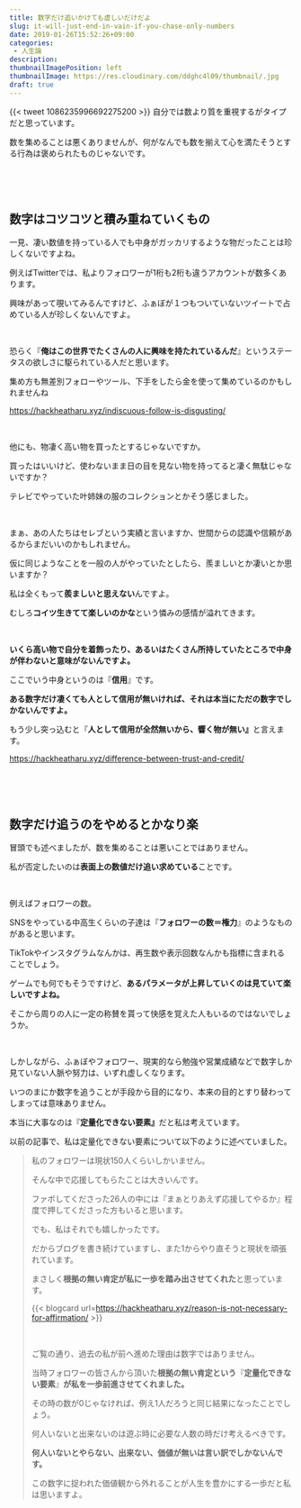 ```yaml
---
title: 数字だけ追いかけても虚しいだけだよ
slug: it-will-just-end-in-vain-if-you-chase-only-numbers
date: 2019-01-26T15:52:26+09:00
categories: 
 - 人生論
description: 
thumbnailImagePosition: left
thumbnailImage: https://res.cloudinary.com/ddghc4l09/thumbnail/.jpg
draft: true
---
```


<!--more-->

{{< tweet 1086235996692275200 >}}
自分では数より質を重視するがタイプだと思っています。

数を集めることは悪くありませんが、何がなんでも数を揃えて心を満たそうとする行為は褒められたものじゃないです。

&nbsp;

&nbsp;
<h2>数字はコツコツと積み重ねていくもの</h2>
一見、凄い数値を持っている人でも中身がガッカリするような物だったことは珍しくないですよね。

例えばTwitterでは、私よりフォロワーが1桁も2桁も違うアカウントが数多くあります。

興味があって覗いてみるんですけど、ふぁぼが１つもついていないツイートで占めている人が珍しくないんですよ。

&nbsp;

恐らく『<strong>俺はこの世界でたくさんの人に興味を持たれているんだ</strong>』というステータスの欲しさに駆られている人だと思います。

集め方も無差別フォローやツール、下手をしたら金を使って集めているのかもしれませんね

https://hackheatharu.xyz/indiscuous-follow-is-disgusting/

&nbsp;

他にも、物凄く高い物を買ったとするじゃないですか。

買ったはいいけど、使わないまま日の目を見ない物を持ってると凄く無駄じゃないですか？

テレビでやっていた叶姉妹の服のコレクションとかそう感じました。

&nbsp;

まぁ、あの人たちはセレブという実績と言いますか、世間からの認識や信頼があるからまだいいのかもしれません。

仮に同じようなことを一般の人がやっていたとしたら、羨ましいとか凄いとか思いますか？

私は全くもって<strong>羨ましいと思えない</strong>んですよ。

むしろ<strong>コイツ生きてて楽しいのかな</strong>という憐みの感情が溢れてきます。

&nbsp;

<strong>いくら高い物で自分を着飾ったり、あるいはたくさん所持していたところで中身が伴わないと意味がないんですよ。</strong>

ここでいう中身というのは『<strong>信用</strong>』です。

<strong>ある数字だけ凄くても人として信用が無いければ、それは本当にただの数字でしかないんですよ。</strong>

もう少し突っ込むと『<strong>人として信用が全然無いから、響く物が無い』</strong>と言えます。

https://hackheatharu.xyz/difference-between-trust-and-credit/

&nbsp;

&nbsp;
<h2>数字だけ追うのをやめるとかなり楽</h2>
冒頭でも述べましたが、数を集めることは悪いことではありません。

私が否定したいのは<strong>表面上の数値だけ追い求めている</strong>ことです。

&nbsp;

例えばフォロワーの数。

SNSをやっている中高生くらいの子達は『<strong>フォロワーの数＝権力</strong>』のようなものがあると思います。

TikTokやインスタグラムなんかは、再生数や表示回数なんかも指標に含まれることでしょう。

ゲームでも何でもそうですけど、<strong>あるパラメータが上昇していくのは見ていて楽しいですよね。</strong>

そこから周りの人に一定の称賛を貰って快感を覚えた人もいるのではないでしょうか。

&nbsp;

しかしながら、ふぁぼやフォロワー、現実的なら勉強や営業成績などで数字しか見ていない人脈や努力は、いずれ虚しくなります。

いつのまにか数字を追うことが手段から目的になり、本来の目的とすり替わってしまっては意味ありません。

本当に大事なのは『<strong>定量化できない要素』</strong>だと私は考えています。

以前の記事で、私は定量化できない要素について以下のように述べていました。
<blockquote>私のフォロワーは現状150人くらいしかいません。

そんな中で応援してもらたことは大きいんです。

ファボしてくださった26人の中には『まぁとりあえず応援してやるか』程度で押してくださった方もいると思います。

でも、私はそれでも嬉しかったです。

だからブログを書き続けていますし、また1からやり直そうと現状を頑張れています。

まさしく<strong>根拠の無い肯定が私に一歩を踏み出させてくれた</strong>と思っています。

{{< blogcard url=https://hackheatharu.xyz/reason-is-not-necessary-for-affirmation/ >}}&nbsp;

&nbsp;

ご覧の通り、過去の私が前へ進めた理由は数字ではありません。

当時フォロワーの皆さんから頂いた<strong>根拠の無い肯定という</strong>『<strong>定量化できない要素</strong>』<strong>が私を一歩前進させてくれました。</strong>

その時の数が0じゃなければ、例え1人だろうと同じ結果になったことでしょう。

何人いないと出来ないのは遊ぶ時に必要な人数の時だけ考えるべきです。

<strong>何人いないとやらない、出来ない、価値が無いは言い訳でしかないんです。</strong>

この数字に捉われた価値観から外れることが人生を豊かにする一歩だと私は思いますよ。
